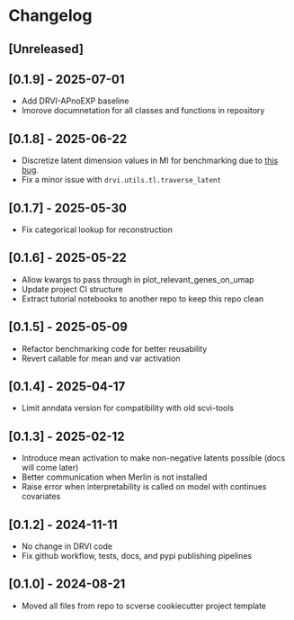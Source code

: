 # Changelog

## [Unreleased]

## [0.1.9] - 2025-07-01

- Add DRVI-APnoEXP baseline
- Imorove documnetation for all classes and functions in repository

## [0.1.8] - 2025-06-22

- Discretize latent dimension values in MI for benchmarking due to [this bug](https://github.com/scikit-learn/scikit-learn/issues/30772).
- Fix a minor issue with `drvi.utils.tl.traverse_latent`

## [0.1.7] - 2025-05-30

- Fix categorical lookup for reconstruction

## [0.1.6] - 2025-05-22

- Allow kwargs to pass through in plot_relevant_genes_on_umap
- Update project CI structure
- Extract tutorial notebooks to another repo to keep this repo clean

## [0.1.5] - 2025-05-09

- Refactor benchmarking code for better reusability
- Revert callable for mean and var activation

## [0.1.4] - 2025-04-17

- Limit anndata version for compatibility with old scvi-tools

## [0.1.3] - 2025-02-12

- Introduce mean activation to make non-negative latents possible (docs will come later)
- Better communication when Merlin is not installed
- Raise error when interpretability is called on model with continues covariates

## [0.1.2] - 2024-11-11

- No change in DRVI code
- Fix github workflow, tests, docs, and pypi publishing pipelines

## [0.1.0] - 2024-08-21

- Moved all files from repo to scverse cookiecutter project template
